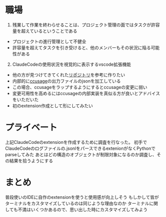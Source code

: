# 職場
1. 残業して作業を終わらせることは、プロジェクト管理の面ではタスクが許容量を超えているということである
  - プロジェクトの進行管理として不健全
  - 許容量を超えてタスクを引き受けると、他のメンバーもその状況に陥る可能性がある
2. ClaudeCodeの使用状況を視覚的に表示するvscode拡張機能
  - 他の方が見つけてきてくれた[リポジトリ]()を参考に作りたい
  - 内部的に[ccusage]()の出力ファイルのjsonを加工している
  - この場合、ccusageをラップするようにするとccusageの変更に弱い
  - 変更可用性を高めるにはccusageの内部実装を真似る方が良いとアドバイスをいただいた
  - 初のextension作成として形にしてみたい
# プライベート
上記ClaudeCodeのextensionを作成するために調査を行なった。
初手でClaudeCodeのログファイルの.jsonlをパースできるextenionがなくPythonでparseしてみた
あとはどの構造のオブジェクトが制限対象になるのか調査し、その結果を拾うようにする
# まとめ
普段使いのIDEに自作のextensionを使うと使用感が向上しそう
もしかして皆がターミナルをカスタマイズしているのは同じような理由なのか
ターミナルに関しても不満はいくつかあるので、思い出した時にカスタマイズしてみよう